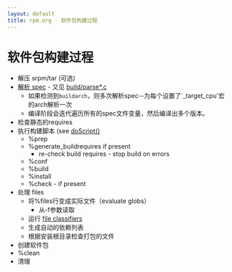 ```yaml
---
layout: default
title: rpm.org - 软件包构建过程
---
```

# 软件包构建过程

* 解压 srpm/tar (可选)
* [解析 spec](https://github.com/rpm-software-management/rpm/blob/master/build/parseSpec.c)  - 又见 [build/parse*.c](https://github.com/rpm-software-management/rpm/blob/master/build/)
  * 如果检测到`buildarch`，则多次解析spec--为每个设置了`_target_cpu'宏的arch解析一次
  * 编译阶段会迭代遍历所有的spec文件变量，然后编译出多个版本。
* 检查静态的requires
* 执行构建脚本 (see [doScript()](https://github.com/rpm-software-management/rpm/blob/master/build/build.c#L95)
  * %prep
  * %generate_buildrequires if present
    * re-check build requires - stop build on errors
  * %conf
  * %build
  * %install
  * %check - if present
 * 处理 files
   * 将%files行变成实际文件（evaluate globs）
     * 从-f参数读取
   * 运行 [file classifiers](https://github.com/rpm-software-management/rpm/blob/master/build/rpmfc.c) 
   * 生成自动的依赖列表
   * 根据安装根目录检查打包的文件
 * 创建软件包
 * %clean
 * 清理
